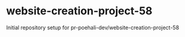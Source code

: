 # website-creation-project-58

Initial repository setup for pr-poehali-dev/website-creation-project-58
